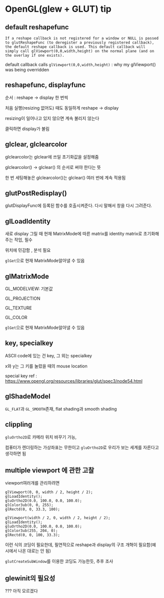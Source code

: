 # OpenGL(glew + GLUT) tip



## default reshapefunc

```
If a reshape callback is not registered for a window or NULL is passed to glutReshapeFunc (to deregister a previously registered callback), the default reshape callback is used. This default callback will simply call glViewport(0,0,width,height) on the normal plane (and on the overlay if one exists).
```

default callback calls `glViewport(0,0,width,height)` : why my glViewport() was being overridden



## reshapefunc, displayfunc

순서 : reshape -> display 한 번씩

처음 실행(resizing 없어도) 때도 동일하게 reshape -> display

resizing이 일어나고 있지 않으면 계속 불리지 않는다

클릭하면 display가 불림



## glclear, glclearcolor

glclearcolor는 glclear에 쓰일 초기화값을 설정해줌

glclearcolor() -> glclear() 의 순서로 써야 한다는 뜻

한 번 세팅해놓은 glclearcolor()는 glclear() 여러 번에 계속 적용됨



## glutPostRedisplay()

glutDisplayFunc에 등록된 함수를 호출시켜준다. 다시 말해서 창을 다시 그려준다.



## glLoadIdentity

새로 display 그릴 때 현재 MatrixMode에 따른 matrix를 identity matrix로 초기화해주는 작업, 필수

위치에 민감함 , 분석 필요

`glGet`으로 현재 MatrixMode알아낼 수 있음



## glMatrixMode

GL_MODELVIEW: 기본값

GL_PROJECTION

GL_TEXTURE

GL_COLOR

`glGet`으로 현재 MatrixMode알아낼 수 있음

## key, specialkey

ASCII code에 있는 건 key, 그 외는 specialkey

x와 y는 그 키를 눌렀을 때의 mouse location

special key ref : https://www.opengl.org/resources/libraries/glut/spec3/node54.html



## glShadeModel

`GL_FLAT`과 `GL_SMOOTH`존재, flat shading과 smooth shading



## clippling

`gluOrtho2D`로 카메라 위치 바꾸기 가능, 

컴퓨터가 렌더링하는 가상좌표는 무한이고 `gluOrtho2D`로 우리가 보는 세계를 자른다고 생각하면 됨



## multiple viewport 에 관한 고찰

viewport여러개를 관리하려면

```
glViewport(0, 0, width / 2, height / 2);
glLoadIdentity();
gluOrtho2D(0.0, 100.0, 0.0, 100.0);
glColor3ub(0, 0, 255);
glRectd(0, 0, 33.3, 100);

glViewport(width / 2, 0, width / 2, height / 2);
glLoadIdentity();
gluOrtho2D(0.0, 100.0, 0.0, 100.0);
glColor3ub(255, 204, 0);
glRectd(0, 0, 100, 33.3);
```

이런 식의 코딩이 필요한데, 필연적으로 reshape과 display의 구조 개혁이 필요함(예시에서 나온 대로는 안 됨)

`glutCreateSubWindow`를 이용한 코딩도 가능한듯, 추후 조사



## glewinit의 필요성

??? 아직 모르겠다